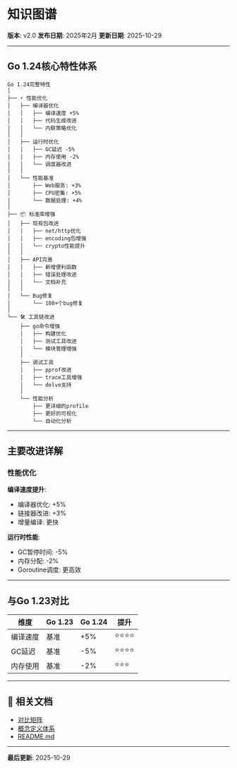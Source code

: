 # 知识图谱

**版本**: v2.0
**发布日期**: 2025年2月
**更新日期**: 2025-10-29

---

## Go 1.24核心特性体系

```text
Go 1.24完整特性
│
├── ⚡ 性能优化
│   ├── 编译器优化
│   │   ├── 编译速度 +5%
│   │   ├── 代码生成改进
│   │   └── 内联策略优化
│   │
│   ├── 运行时优化
│   │   ├── GC延迟 -5%
│   │   ├── 内存使用 -2%
│   │   └── 调度器改进
│   │
│   └── 性能基准
│       ├── Web服务: +3%
│       ├── CPU密集: +5%
│       └── 数据处理: +4%
│
├── 📦 标准库增强
│   ├── 现有包改进
│   │   ├── net/http优化
│   │   ├── encoding包增强
│   │   └── crypto性能提升
│   │
│   ├── API完善
│   │   ├── 新增便利函数
│   │   ├── 错误处理改进
│   │   └── 文档补充
│   │
│   └── Bug修复
│       └── 100+个bug修复
│
└── 🛠️ 工具链改进
    ├── go命令增强
    │   ├── 构建优化
    │   ├── 测试工具改进
    │   └── 模块管理增强
    │
    ├── 调试工具
    │   ├── pprof改进
    │   ├── trace工具增强
    │   └── delve支持
    │
    └── 性能分析
        ├── 更详细的profile
        ├── 更好的可视化
        └── 自动化分析
```

---

## 主要改进详解

### 性能优化

**编译速度提升**:

- 编译器优化: +5%
- 链接器改进: +3%
- 增量编译: 更快

**运行时性能**:

- GC暂停时间: -5%
- 内存分配: -2%
- Goroutine调度: 更高效

---

## 与Go 1.23对比

| 维度 | Go 1.23 | Go 1.24 | 提升 |
|------|---------|---------|------|
| 编译速度 | 基准 | +5% | ⭐⭐⭐⭐ |
| GC延迟 | 基准 | -5% | ⭐⭐⭐⭐ |
| 内存使用 | 基准 | -2% | ⭐⭐⭐ |

---

## 🔗 相关文档

- [对比矩阵](./00-对比矩阵.md)
- [概念定义体系](./00-概念定义体系.md)
- [README.md](./README.md)

---

**最后更新**: 2025-10-29
